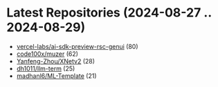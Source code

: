 # Latest Repositories (2024-08-27 .. 2024-08-29)

- [vercel-labs/ai-sdk-preview-rsc-genui](https://github.com/vercel-labs/ai-sdk-preview-rsc-genui) (80)
- [code100x/muzer](https://github.com/code100x/muzer) (62)
- [Yanfeng-Zhou/XNetv2](https://github.com/Yanfeng-Zhou/XNetv2) (28)
- [dh1011/llm-term](https://github.com/dh1011/llm-term) (25)
- [madhanl6/ML-Template](https://github.com/madhanl6/ML-Template) (21)
